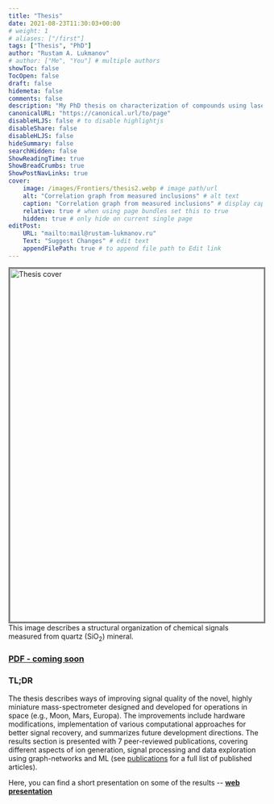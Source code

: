 ```yaml
---
title: "Thesis"
date: 2021-08-23T11:30:03+00:00
# weight: 1
# aliases: ["/first"]
tags: ["Thesis", "PhD"]
author: "Rustam A. Lukmanov"
# author: ["Me", "You"] # multiple authors
showToc: false
TocOpen: false
draft: false
hidemeta: false
comments: false
description: "My PhD thesis on characterization of compounds using laser-based mass-spectrometry"
canonicalURL: "https://canonical.url/to/page"
disableHLJS: false # to disable highlightjs
disableShare: false
disableHLJS: false
hideSummary: false
searchHidden: false
ShowReadingTime: true
ShowBreadCrumbs: true
ShowPostNavLinks: true
cover:
    image: /images/Frontiers/thesis2.webp # image path/url
    alt: "Correlation graph from measured inclusions" # alt text
    caption: "Correlation graph from measured inclusions" # display caption under cover
    relative: true # when using page bundles set this to true
    hidden: true # only hide on current single page
editPost:
    URL: "mailto:mail@rustam-lukmanov.ru"
    Text: "Suggest Changes" # edit text
    appendFilePath: true # to append file path to Edit link
---
```


<a ><img src='/images/Frontiers/thesis2.webp' alt='Thesis cover' width='700'  padding ='50' align='middle' style="border:3px solid grey"></a>
This image describes a structural organization of chemical signals measured from quartz (SiO<sub>2</sub>) mineral.

### [PDF - coming soon](/PDF/frai-04-668163)

### TL;DR

The thesis describes ways of improving signal quality of the novel, highly miniature mass-spectrometer designed and developed for operations in space (e.g., Moon, Mars, Europa). The improvements include hardware
modifications, implementation of various computational approaches for better signal recovery, and summarizes future development directions. The results section is presented with 7 peer-reviewed publications, covering different aspects of ion generation, signal processing and data exploration using graph-networks and ML (see [publications](/publications/) for a full list of published articles).

Here, you can find a short presentation on some of the results -- [**web presentation**](https://griac.netlify.app/#/hello)
